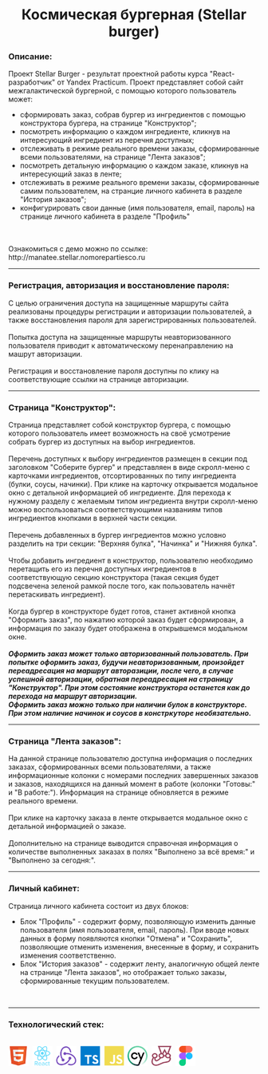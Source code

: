 <div align="center">
  <h1>Космическая бургерная (Stellar burger)</h1>
</div>

### Описание:

Проект Stellar Burger - результат проектной работы курса "React-разработчик" от Yandex Practicum. Проект представляет собой сайт межгалактической бургерной, с помощью которого пользователь может:

- сформировать заказ, собрав бургер из ингредиентов с помощью конструктора бургера, на странице "Конструктор";
- посмотреть информацию о каждом ингредиенте, кликнув на интересующий ингредиент из перечня доступных;
- отслеживать в режиме реального времени заказы, сформированные всеми пользователями, на странице "Лента заказов";
- посмотреть детальную информацию о каждом заказе, кликнув на интересующий заказ в ленте;
- отслеживать в режиме реального времени заказы, сформированные самим пользователем, на странцие личного кабинета в разделе "История заказов";
- конфигурировать свои данные (имя пользователя, email, пароль) на странице личного кабинета в разделе "Профиль"
<br>
<br>
Ознакомиться с демо можно по ссылке: http://manatee.stellar.nomorepartiesco.ru
<br>
<hr>

### Регистрация, авторизация и восстановление пароля:

С целью ограничения доступа на защищенные маршруты сайта реализованы процедуры регистрации и авторизации пользователей, а также восстановления пароля для зарегистрированных пользователей.
<br>
<br>
Попытка доступа на защищенные маршруты неавторизованного пользователя приводит к автоматическому перенаправлению на машрут авторизации.
<br>
<br>
Регистрация и восстановление пароля доступны по клику на соответствующие ссылки на странице авторизации.
<br>

<hr>

### Страница "Конструктор":

Страница представляет собой конструктор бургера, с помощью которого пользователь имеет возможность на своё усмотрение собрать бургер из доступных на выбор ингредиентов.
<br>
<br>
Перечень доступных к выбору ингредиентов размещен в секции под заголовком "Соберите бургер" и представляен в виде скролл-меню с карточками ингредиентов, отсортированных по типу ингредиента (булки, соусы, начинки). При клике на карточку открывается модальное окно с детальной информацией об ингредиенте. Для перехода к нужному разделу с желаемым типом ингредиента внутри скролл-меню можно воспользоваться соответствующими названиям типов ингредиентов кнопками в верхней части секции.
<br>
<br>
Перечень добавленных в бургер ингредиентов можно условно разделить на три секции: "Верхняя булка", "Начинка" и "Нижняя булка".
<br>
<br>
Чтобы добавить ингредиент в конструктор, пользователю необходимо перетащить его из перечня доступных ингредиентов в соответствующую секцию конструктора (такая секция будет подсвечена зеленой рамкой после того, как пользователь начнёт перетаскивать ингредиент).
<br>
<br>
Когда бургер в конструкторе будет готов, станет активной кнопка "Оформить заказ", по нажатию которой заказ будет сформирован, а информация по заказу будет отображена в открывшемся модальном окне.
<br>
<br>
**_Оформить заказ может только авторизованный пользователь. При попытке оформить заказ, будучи неавторизованным, произойдет переадресация на маршрут авторазиции, после чего, в случае успешной авторизации, обратная переадресация на страницу "Конструктор". При этом состояние конструктора останется как до перехода на маршрут авторизации._**
<br>
**_Оформить заказ можно только при наличии булок в конструкторе. При этом наличие начинок и соусов в констркуторе необязательно._**
<br>

<hr>

### Страница "Лента заказов":

На данной странице пользователю доступна информация о последних заказах, сформированных всеми пользователями, а также информационные колонки с номерами последних завершенных заказов и заказов, находящихся на данный момент в работе (колонки "Готовы:" и "В работе:"). Информация на странице обновляется в режиме реального времени.
<br>
<br>
При клике на карточку заказа в ленте открывается модальное окно с детальной информацией о заказе.
<br>
<br>
Дополнительно на странице выводится справочная информация о количестве выполненных заказах в полях "Выполнено за всё время:" и "Выполнено за сегодня:".
<br>

<hr>

### Личный кабинет:

Страница личного кабинета состоит из двух блоков:

- Блок "Профиль" - содержит форму, позволяющую изменить данные пользователя (имя пользователя, email, пароль). При вводе новых данных в форму появляются кнопки "Отмена" и "Сохранить", позволяющие отменить изменения, внесенные в форму, и сохранить изменения соответственно.
- Блок "История заказов" - содержит ленту, аналогичную общей ленте на странице "Лента заказов", но отображает только заказы, сформированные текущим пользователем.
<br>
<hr>

### Технологический стек:

<div align="left">
  <br/>
  <img src="https://github.com/devicons/devicon/blob/master/icons/html5/html5-original.svg" title="HTML5" alt="HTML" width="40" height="40"/>&nbsp;
  <img src="https://github.com/devicons/devicon/blob/master/icons/react/react-original-wordmark.svg" title="React" alt="React" width="40" height="40"/>&nbsp;
  <img src="https://github.com/devicons/devicon/blob/master/icons/redux/redux-original.svg" title="Redux" alt="Redux" width="40" height="40"/>&nbsp;
  <img src="https://github.com/devicons/devicon/blob/master/icons/typescript/typescript-plain.svg" title="TypeScript" alt="TypeScript" width="40" height="40"/>&nbsp;
  <img src="https://github.com/devicons/devicon/blob/master/icons/javascript/javascript-plain.svg" title="JavaScript" alt="JavaScript" width="40" height="40"/>&nbsp;
  <img src="https://github.com/devicons/devicon/blob/master/icons/cypressio/cypressio-original.svg" title="Cypress" alt="Cypress" width="40" height="40"/>&nbsp;
  <img src="https://github.com/devicons/devicon/blob/master/icons/jest/jest-plain.svg" title="Jest" alt="Jest" width="40" height="40"/>&nbsp;
  <img src="https://github.com/devicons/devicon/blob/master/icons/figma/figma-original.svg" title="Figma" alt="Figma" width="40" height="40"/>&nbsp;
</div>
